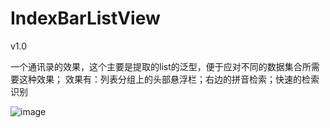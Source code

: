 # IndexBarListView
v1.0

一个通讯录的效果，这个主要是提取的list的泛型，便于应对不同的数据集合所需要这种效果；
效果有：列表分组上的头部悬浮栏；右边的拼音检索；快速的检索识别

![image](http://img1.ph.126.net/IBq9Z3wrpiEg_lcASkfbhA==/4912582768631910217.gif) 
